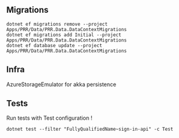 ## Migrations

```
dotnet ef migrations remove --project Apps/PRR/Data/PRR.Data.DataContextMigrations
dotnet ef migrations add Initial --project Apps/PRR/Data/PRR.Data.DataContextMigrations
dotnet ef database update --project Apps/PRR/Data/PRR.Data.DataContextMigrations
```

## Infra

AzureStorageEmulator for akka persistence 


## Tests

Run tests with Test configuration !
```
dotnet test --filter "FullyQualifiedName~sign-in-api" -c Test
```